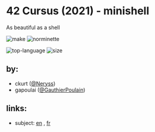 # 42 Cursus (2021) - minishell

As beautiful as a shell

![make](https://github.com/gauthierpoulain/minishell/workflows/make/badge.svg)
![norminette](https://github.com/gauthierpoulain/minishell/workflows/norminette/badge.svg)

![top-language](https://img.shields.io/github/languages/top/GauthierPoulain/minishell)
![size](https://img.shields.io/github/repo-size/GauthierPoulain/minishell)

## by:

- ckurt
  ([@Neryss](https://github.com/Neryss))
- gapoulai
  ([@GauthierPoulain](https://github.com/GauthierPoulain))

## links:

- subject:
  [en](https://cdn.intra.42.fr/pdf/pdf/22551/en.subject.pdf)
  ,
  [fr](https://cdn.intra.42.fr/pdf/pdf/22552/fr.subject.pdf)
